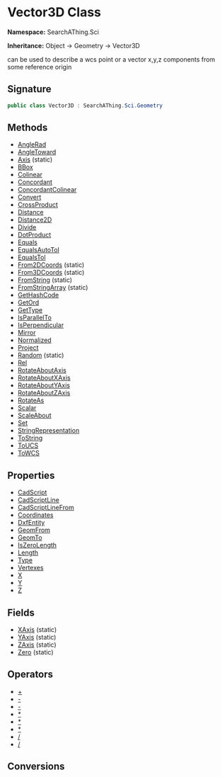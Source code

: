 # Vector3D Class
**Namespace:** SearchAThing.Sci

**Inheritance:** Object → Geometry → Vector3D

can be used to describe a wcs point or a vector x,y,z components from some reference origin

## Signature
```csharp
public class Vector3D : SearchAThing.Sci.Geometry
```
## Methods
- [AngleRad](Vector3D/AngleRad.md)
- [AngleToward](Vector3D/AngleToward.md)
- [Axis](Vector3D/Axis.md) (static)
- [BBox](Vector3D/BBox.md)
- [Colinear](Vector3D/Colinear.md)
- [Concordant](Vector3D/Concordant.md)
- [ConcordantColinear](Vector3D/ConcordantColinear.md)
- [Convert](Vector3D/Convert.md)
- [CrossProduct](Vector3D/CrossProduct.md)
- [Distance](Vector3D/Distance.md)
- [Distance2D](Vector3D/Distance2D.md)
- [Divide](Vector3D/Divide.md)
- [DotProduct](Vector3D/DotProduct.md)
- [Equals](Vector3D/Equals.md)
- [EqualsAutoTol](Vector3D/EqualsAutoTol.md)
- [EqualsTol](Vector3D/EqualsTol.md)
- [From2DCoords](Vector3D/From2DCoords.md) (static)
- [From3DCoords](Vector3D/From3DCoords.md) (static)
- [FromString](Vector3D/FromString.md) (static)
- [FromStringArray](Vector3D/FromStringArray.md) (static)
- [GetHashCode](Vector3D/GetHashCode.md)
- [GetOrd](Vector3D/GetOrd.md)
- [GetType](Vector3D/GetType.md)
- [IsParallelTo](Vector3D/IsParallelTo.md)
- [IsPerpendicular](Vector3D/IsPerpendicular.md)
- [Mirror](Vector3D/Mirror.md)
- [Normalized](Vector3D/Normalized.md)
- [Project](Vector3D/Project.md)
- [Random](Vector3D/Random.md) (static)
- [Rel](Vector3D/Rel.md)
- [RotateAboutAxis](Vector3D/RotateAboutAxis.md)
- [RotateAboutXAxis](Vector3D/RotateAboutXAxis.md)
- [RotateAboutYAxis](Vector3D/RotateAboutYAxis.md)
- [RotateAboutZAxis](Vector3D/RotateAboutZAxis.md)
- [RotateAs](Vector3D/RotateAs.md)
- [Scalar](Vector3D/Scalar.md)
- [ScaleAbout](Vector3D/ScaleAbout.md)
- [Set](Vector3D/Set.md)
- [StringRepresentation](Vector3D/StringRepresentation.md)
- [ToString](Vector3D/ToString.md)
- [ToUCS](Vector3D/ToUCS.md)
- [ToWCS](Vector3D/ToWCS.md)
## Properties
- [CadScript](Vector3D/CadScript.md)
- [CadScriptLine](Vector3D/CadScriptLine.md)
- [CadScriptLineFrom](Vector3D/CadScriptLineFrom.md)
- [Coordinates](Vector3D/Coordinates.md)
- [DxfEntity](Vector3D/DxfEntity.md)
- [GeomFrom](Vector3D/GeomFrom.md)
- [GeomTo](Vector3D/GeomTo.md)
- [IsZeroLength](Vector3D/IsZeroLength.md)
- [Length](Vector3D/Length.md)
- [Type](Vector3D/Type.md)
- [Vertexes](Vector3D/Vertexes.md)
- [X](Vector3D/X.md)
- [Y](Vector3D/Y.md)
- [Z](Vector3D/Z.md)
## Fields
- [XAxis](Vector3D/XAxis.md) (static)
- [YAxis](Vector3D/YAxis.md) (static)
- [ZAxis](Vector3D/ZAxis.md) (static)
- [Zero](Vector3D/Zero.md) (static)
## Operators
- [+](Vector3D/op_Addition.md)
- [-](Vector3D/op_UnaryNegation.md)
- [-](Vector3D/op_Subtraction.md)
- [*](Vector3D/op_Multiply.md)
- [*](Vector3D/op_Multiply.md)
- [*](Vector3D/op_Multiply.md)
- [/](Vector3D/op_Division.md)
- [/](Vector3D/op_Division.md)
## Conversions

